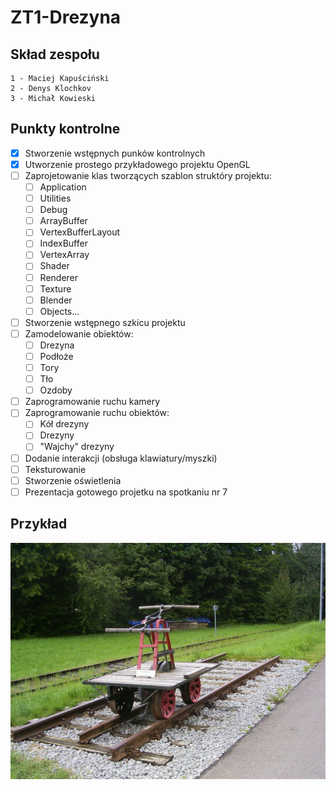 # ZT1-Drezyna
## Skład zespołu
    1 - Maciej Kapuściński
    2 - Denys Klochkov
    3 - Michał Kowieski
    
## Punkty kontrolne
    
- [x] Stworzenie wstępnych punków kontrolnych
- [x] Utworzenie prostego przykładowego projektu OpenGL
- [ ] Zaprojetowanie klas tworzących szablon struktóry projektu:
    - [ ] Application
    - [ ] Utilities
    - [ ] Debug
    - [ ] ArrayBuffer
    - [ ] VertexBufferLayout
    - [ ] IndexBuffer
    - [ ] VertexArray
    - [ ] Shader
    - [ ] Renderer
    - [ ] Texture
    - [ ] Blender
    - [ ] Objects...
- [ ] Stworzenie wstępnego szkicu projektu
- [ ] Zamodelowanie obiektów:
    - [ ] Drezyna
    - [ ] Podłoże
    - [ ] Tory
    - [ ] Tło
    - [ ] Ozdoby
- [ ] Zaprogramowanie ruchu kamery
- [ ] Zaprogramowanie ruchu obiektów:
    - [ ] Kół drezyny
    - [ ] Drezyny
    - [ ] "Wajchy" drezyny
- [ ] Dodanie interakcji (obsługa klawiatury/myszki)
- [ ] Teksturowanie
- [ ] Stworzenie oświetlenia
- [ ] Prezentacja gotowego projetku na spotkaniu nr 7

## Przykład

   ![alt text](pictures/drezyna.JPG "Drezyna")